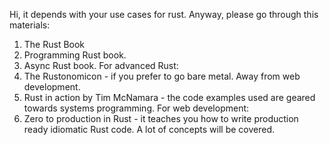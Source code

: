Hi, it depends with your use cases for rust. Anyway, please go through this materials: 
1. The Rust Book 
2. Programming Rust book. 
3. Async Rust book. 
For advanced Rust: 
1. The Rustonomicon - if you prefer to go bare metal. Away from web development. 
1. Rust in action by Tim McNamara - the code examples used are geared towards systems programming. 
For web development: 
1. Zero to production in Rust - it teaches you how to write production ready idiomatic Rust code. A lot of concepts will be covered.
